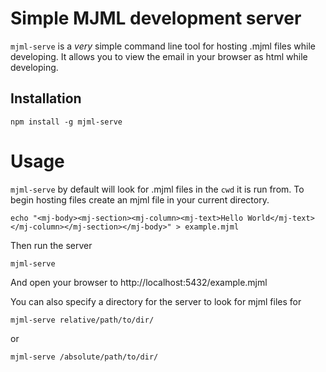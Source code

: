 # Simple MJML development server

`mjml-serve` is a _very_ simple command line tool for hosting .mjml files while
developing. It allows you to view the email in your browser as html while developing.

## Installation

```
npm install -g mjml-serve
```

# Usage

`mjml-serve` by default will look for .mjml files in the `cwd` it is run from.
To begin hosting files create an mjml file in your current directory.

```
echo "<mj-body><mj-section><mj-column><mj-text>Hello World</mj-text></mj-column></mj-section></mj-body>" > example.mjml
```

Then run the server

```
mjml-serve
```

And open your browser to http://localhost:5432/example.mjml

You can also specify a directory for the server to look for mjml files for

```
mjml-serve relative/path/to/dir/
```

or

```
mjml-serve /absolute/path/to/dir/
```
